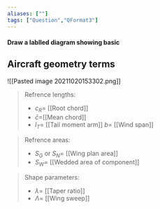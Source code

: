 ```yaml
---
aliases: [""]
tags: ["Question","QFormat3"]
---
```


#### Draw a lablled diagram showing basic
## Aircraft geometry terms
![[Pasted image 20211020153302.png]]

> Refrence lengths:
> - $c_R =$ [[Root chord]]
> - $\bar{c}=$[[Mean chord]]
> - $l_T=$ [[Tail moment arm]]
> $b=$ [[Wind span]]

> Refrence areas:
> - $S_G$ or $S_N=$ [[Wing plan area]]
> - $S_W=$ [[Wedded area of component]]

> Shape parameters:
> - $\lambda=$ [[Taper ratio]]
> - $\Lambda=$ [[Wing sweep]]